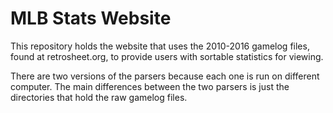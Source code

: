 MLB Stats Website
=================

This repository holds the website that uses the 2010-2016 gamelog files, found at retrosheet.org, to provide users with sortable statistics for viewing.

There are two versions of the parsers because each one is run on different computer. The main differences between the two parsers is just the directories that hold the raw gamelog files. 


